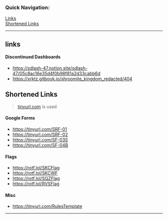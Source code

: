 ### Quick Navigation:
[Links](#links)  
[Shortened Links](#shortened-links)

<!--- lol man -->

***

## links

#### Discontinued Dashboards

- https://sdlash-47.notion.site/sdlash-47/05c8ac16e35d4f0b98f81a2d33cabb6d
- https://xrktz.gitbook.io/shroomite_kingdom_redacted/404

## Shortened Links

> [tinyurl.com](https://tinyurl.com/app) is used

#### Google Forms
- https://tinyurl.com/SRF-01
- https://tinyurl.com/SRF-02
- https://tinyurl.com/SF-03S
- https://tinyurl.com/SF-04B

#### Flags

- https://rotf.lol/SKCFlag
- https://rotf.lol/SKCWF
- https://rotf.lol/SQZFlag
- https://rotf.lol/RVSFlag

#### Misc

- https://tinyurl.com/RulesTemplate

***


